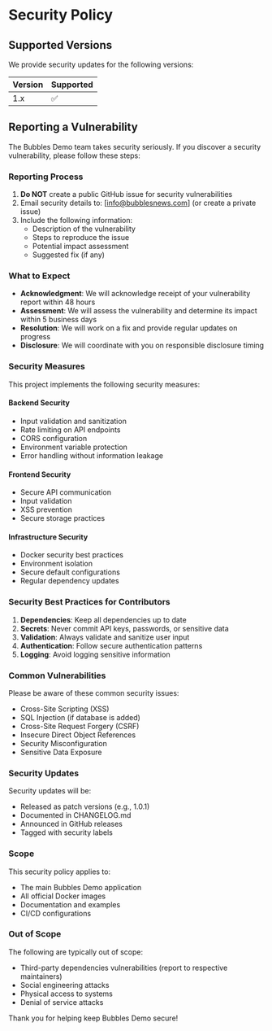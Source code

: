 # Security Policy

## Supported Versions

We provide security updates for the following versions:

| Version | Supported          |
| ------- | ------------------ |
| 1.x     | :white_check_mark: |

## Reporting a Vulnerability

The Bubbles Demo team takes security seriously. If you discover a security vulnerability, please follow these steps:

### Reporting Process

1. **Do NOT** create a public GitHub issue for security vulnerabilities
2. Email security details to: [info@bubblesnews.com] (or create a private issue)
3. Include the following information:
   - Description of the vulnerability
   - Steps to reproduce the issue
   - Potential impact assessment
   - Suggested fix (if any)

### What to Expect

- **Acknowledgment**: We will acknowledge receipt of your vulnerability report within 48 hours
- **Assessment**: We will assess the vulnerability and determine its impact within 5 business days
- **Resolution**: We will work on a fix and provide regular updates on progress
- **Disclosure**: We will coordinate with you on responsible disclosure timing

### Security Measures

This project implements the following security measures:

#### Backend Security
- Input validation and sanitization
- Rate limiting on API endpoints
- CORS configuration
- Environment variable protection
- Error handling without information leakage

#### Frontend Security
- Secure API communication
- Input validation
- XSS prevention
- Secure storage practices

#### Infrastructure Security
- Docker security best practices
- Environment isolation
- Secure default configurations
- Regular dependency updates

### Security Best Practices for Contributors

1. **Dependencies**: Keep all dependencies up to date
2. **Secrets**: Never commit API keys, passwords, or sensitive data
3. **Validation**: Always validate and sanitize user input
4. **Authentication**: Follow secure authentication patterns
5. **Logging**: Avoid logging sensitive information

### Common Vulnerabilities

Please be aware of these common security issues:

- Cross-Site Scripting (XSS)
- SQL Injection (if database is added)
- Cross-Site Request Forgery (CSRF)
- Insecure Direct Object References
- Security Misconfiguration
- Sensitive Data Exposure

### Security Updates

Security updates will be:
- Released as patch versions (e.g., 1.0.1)
- Documented in CHANGELOG.md
- Announced in GitHub releases
- Tagged with security labels

### Scope

This security policy applies to:
- The main Bubbles Demo application
- All official Docker images
- Documentation and examples
- CI/CD configurations

### Out of Scope

The following are typically out of scope:
- Third-party dependencies vulnerabilities (report to respective maintainers)
- Social engineering attacks
- Physical access to systems
- Denial of service attacks

Thank you for helping keep Bubbles Demo secure!